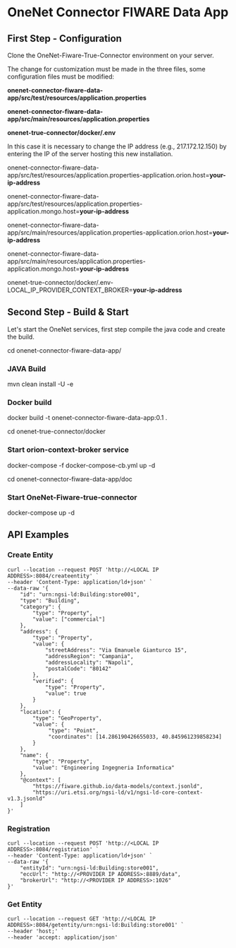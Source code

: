 # OneNet Connector FIWARE Data App

## First Step - Configuration
Clone the OneNet-Fiware-True-Connector environment on your server.

The change for customization must be made in the three files, some configuration files must be modified:

**onenet-connector-fiware-data-app/src/test/resources/application.properties**

**onenet-connector-fiware-data-app/src/main/resources/application.properties**

**onenet-true-connector/docker/.env**


In this case it is necessary to change the IP address (e.g., 217.172.12.150) by entering the IP of the server hosting this new installation.


onenet-connector-fiware-data-app/src/test/resources/application.properties-application.orion.host=**your-ip-address**

onenet-connector-fiware-data-app/src/test/resources/application.properties-application.mongo.host=**your-ip-address**

onenet-connector-fiware-data-app/src/main/resources/application.properties-application.orion.host=**your-ip-address**

onenet-connector-fiware-data-app/src/main/resources/application.properties-application.mongo.host=**your-ip-address**

onenet-true-connector/docker/.env-LOCAL_IP_PROVIDER_CONTEXT_BROKER=**your-ip-address**



## Second Step - Build & Start
Let's start the OneNet services, first step compile the java code and create the build.

cd onenet-connector-fiware-data-app/

### JAVA Build 

mvn clean install -U -e

### Docker build

docker build -t onenet-connector-fiware-data-app:0.1 .

cd onenet-true-connector/docker

### Start orion-context-broker service

docker-compose -f docker-compose-cb.yml up -d

cd onenet-connector-fiware-data-app/doc

### Start OneNet-Fiware-true-connector

docker-compose up -d

## API Examples

### Create Entity
```
curl --location --request POST 'http://<LOCAL IP ADDRESS>:8084/createentity' `
--header 'Content-Type: application/ld+json' `
--data-raw '{
    "id": "urn:ngsi-ld:Building:store001",
    "type": "Building",
    "category": {
        "type": "Property",
        "value": ["commercial"]
    },
    "address": {
        "type": "Property",
        "value": {
            "streetAddress": "Via Emanuele Gianturco 15",
            "addressRegion": "Campania",
            "addressLocality": "Napoli",
            "postalCode": "80142"
        },
        "verified": {
            "type": "Property",
            "value": true
        }
    },
    "location": {
        "type": "GeoProperty",
        "value": {
             "type": "Point",
             "coordinates": [14.286190426655033, 40.845961239858234]
        }
    },
    "name": {
        "type": "Property",
        "value": "Engineering Ingegneria Informatica"
    },
    "@context": [
        "https://fiware.github.io/data-models/context.jsonld",
        "https://uri.etsi.org/ngsi-ld/v1/ngsi-ld-core-context-v1.3.jsonld"
    ]
}'
```

### Registration

```
curl --location --request POST 'http://<LOCAL IP ADDRESS>:8084/registration' `
--header 'Content-Type: application/ld+json' `
--data-raw '{
    "entityId": "urn:ngsi-ld:Building:store001",
    "eccUrl": "http://<PROVIDER IP ADDRESS>:8889/data",
    "brokerUrl": "http://<PROVIDER IP ADDRESS>:1026"
}'
```

### Get Entity

```
curl --location --request GET 'http://<LOCAL IP ADDRESS>:8084/getentity/urn:ngsi-ld:Building:store001' `
--header 'host;' `
--header 'accept: application/json'
```

